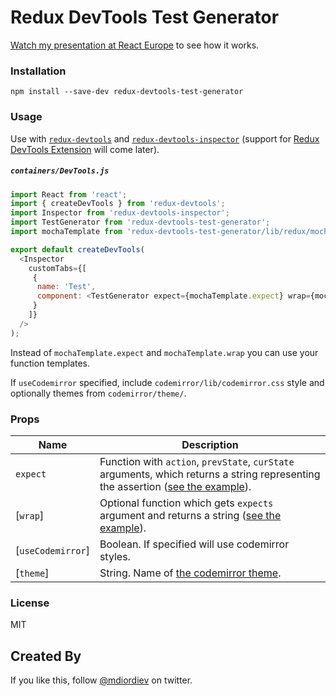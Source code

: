 Redux DevTools Test Generator
==============================

[Watch my presentation at React Europe](https://youtu.be/cbXLohVbzNI?t=392) to see how it works.

### Installation

```
npm install --save-dev redux-devtools-test-generator
```

### Usage

Use with [`redux-devtools`](https://github.com/gaearon/redux-devtools) and [`redux-devtools-inspector`](https://github.com/alexkuz/redux-devtools-inspector) (support for [Redux DevTools Extension](https://github.com/zalmoxisus/redux-devtools-extension) will come later).

##### `containers/DevTools.js`

```js
import React from 'react';
import { createDevTools } from 'redux-devtools';
import Inspector from 'redux-devtools-inspector';
import TestGenerator from 'redux-devtools-test-generator';
import mochaTemplate from 'redux-devtools-test-generator/lib/redux/mocha'; // If using default tests.

export default createDevTools(
  <Inspector
    customTabs={[
     {
      name: 'Test',
      component: <TestGenerator expect={mochaTemplate.expect} wrap={mochaTemplate.wrap} useCodemirror />
     }
    ]}
  />
);
```

Instead of `mochaTemplate.expect` and `mochaTemplate.wrap` you can use your function templates.

If `useCodemirror` specified, include `codemirror/lib/codemirror.css` style and optionally themes from `codemirror/theme/`.

### Props

Name                  | Description
-------------         | -------------
`expect`              | Function with `action`, `prevState`, `curState` arguments, which returns a string representing the assertion ([see the example](https://github.com/zalmoxisus/redux-devtools-test-generator/blob/master/src/redux/mocha.js#L1-L3)).
[`wrap`]              | Optional function which gets `expects` argument and returns a string ([see the example](https://github.com/zalmoxisus/redux-devtools-test-generator/blob/master/src/redux/mocha.js#L5-L14)).
[`useCodemirror`]     | Boolean. If specified will use codemirror styles.
[`theme`]             | String. Name of [the codemirror theme](https://codemirror.net/demo/theme.html).

### License

MIT

## Created By

If you like this, follow [@mdiordiev](https://twitter.com/mdiordiev) on twitter.
